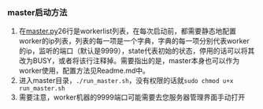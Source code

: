 ### master启动方法
1. 在[master.py](../master/master.py)26行是workerlist列表，在每次启动前，都需要静态地配置worker的ip列表，列表的每一项是一个字典，字典的每一项分别代表worker的ip，监听的端口（默认是9999），state代表初始的状态，停用的话可以将其改为BUSY，或者将该行注释掉。需要指出的是，master本身也可以作为worker使用，配置方法见Readme.md中。
2. 进入master目录，`./run_master.sh`，没有权限的话就`sudo chmod u+x run_master.sh`
3. 需要注意，worker机器的9999端口可能需要去您服务器管理界面手动打开